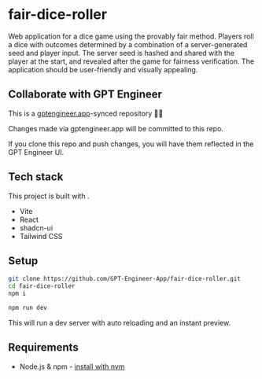 # fair-dice-roller

Web application for a dice game using the provably fair method. Players roll a dice with outcomes determined by a combination of a server-generated seed and player input. The server seed is hashed and shared with the player at the start, and revealed after the game for fairness verification. The application should be user-friendly and visually appealing.

## Collaborate with GPT Engineer

This is a [gptengineer.app](https://gptengineer.app)-synced repository 🌟🤖

Changes made via gptengineer.app will be committed to this repo.

If you clone this repo and push changes, you will have them reflected in the GPT Engineer UI.

## Tech stack

This project is built with .

- Vite
- React
- shadcn-ui
- Tailwind CSS

## Setup

```sh
git clone https://github.com/GPT-Engineer-App/fair-dice-roller.git
cd fair-dice-roller
npm i
```

```sh
npm run dev
```

This will run a dev server with auto reloading and an instant preview.

## Requirements

- Node.js & npm - [install with nvm](https://github.com/nvm-sh/nvm#installing-and-updating)
